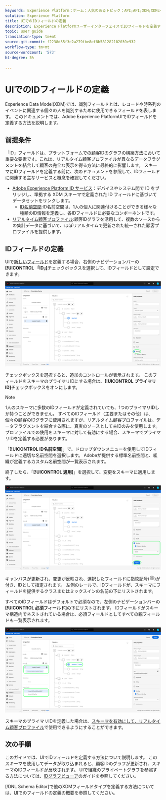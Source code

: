 ```yaml
---
keywords: Experience Platform；ホーム；人気のあるトピック；API;API;XDM;XDMシステム；エクスペリエンスデータモデル；データモデル；ui；ワークスペース；ID；フィールド；
solution: Experience Platform
title: UIでのIDフィールドの定義
description: Experience PlatformユーザーインターフェイスでIDフィールドを定義する方法を説明します。
topic: user guide
translation-type: tm+mt
source-git-commit: f2238d35f3e2a279fbe8ef8b581282102039e932
workflow-type: tm+mt
source-wordcount: '573'
ht-degree: 5%

---
```



# UIでのIDフィールドの定義

Experience Data Model(XDM)では、識別フィールドとは、レコードや時系列のイベントに関連する個々の人を識別するために使用できるフィールドを表します。 このドキュメントでは、Adobe Experience PlatformUIでIDフィールドを定義する方法を説明します。

## 前提条件

「ID」フィールドは、プラットフォームでの顧客IDのグラフの構築方法において重要な要素です。これは、リアルタイム顧客プロファイルが異なるデータフラグメントを結合して顧客の完全な表示を得る方法に最終的に影響します。 スキーマにIDフィールドを定義する前に、次のドキュメントを参照して、IDフィールドに関連する主なサービスと概念を確認してください。

* [Adobe Experience Platform ID サービス](../../../identity-service/home.md)：デバイスやシステム間で ID をブリッジし、準拠する XDM スキーマで定義された ID フィールドに基づいてデータセットをリンクします。
   * [ID名前空間](../../../identity-service/namespaces.md):ID名前空間は、1人の個人に関連付けることができる様々な種類のID情報を定義し、各IDフィールドに必要なコンポーネントです。
* [リアルタイム顧客プロファイル](../../../profile/home.md):顧客IDグラフを活用して、複数のソースからの集計データに基づいて、ほぼリアルタイムで更新された統一された顧客プロファイルを提供します。

## IDフィールドの定義

UIで[新しいフィールド](./overview.md#define)を定義する場合、右側のナビゲーションバーの&#x200B;**[!UICONTROL 「ID」]**&#x200B;チェックボックスを選択して、IDフィールドとして設定できます。

![](../../images/ui/fields/special/identity.png)

チェックボックスを選択すると、追加のコントロールが表示されます。 このフィールドをスキーマのプライマリIDにする場合は、**[!UICONTROL プライマリID]**&#x200B;チェックボックスをオンにします。

>[!NOTE]
>
>1人のスキーマに多数のIDフィールドが定義されていても、1つのプライマリIDしか持つことができません。 すべてのIDフィールド（主要またはその他）は、個々の顧客のIDグラフに使用されますが、リアルタイム顧客プロファイルは、データフラグメントを結合する際に、真実のソースとして主IDのみを使用します。 プロファイルでの使用をスキーマに対して有効にする場合、スキーマでプライマリIDを定義する必要があります。

「**[!UICONTROL ID名前空間]**」で、ドロップダウンメニューを使用してIDフィールドに適切な名前空間を選択します。 Adobeが提供する標準名前空間と、組織が定義するカスタム名前空間が一覧表示されます。

終了したら、「**[!UICONTROL 適用]**」を選択して、変更をスキーマに適用します。

![](../../images/ui/fields/special/identity-config.png)

キャンバスが更新され、変更が反映され、選択したフィールドに指紋記号(![](../../images/ui/fields/special/identity-symbol.png))が付き、IDとして指定されます。 左側のレールで、IDフィールドが、スキーマにフィールドを提供するクラスまたはミックスインの名前の下にリストされます。

すべてのIDフィールドはデフォルトで必須なので、左側のナビゲーションバーの&#x200B;**[!UICONTROL 必須フィールド]**&#x200B;の下にリストされます。 IDフィールドがスキーマ構造内でネストされている場合は、必須フィールドとしてすべての親フィールドも一覧表示されます。

![](../../images/ui/fields/special/identity-applied.png)

スキーマのプライマリIDを定義した場合は、[スキーマを有効にして、リアルタイム顧客プロファイル](../resources/schemas.md#profile)で使用できるようにすることができます。

## 次の手順

このガイドでは、UIでIDフィールドを定義する方法について説明します。 このスキーマを使用してデータが取り込まれると、顧客IDのグラフが更新され、スキーマのIDフィールドが反映されます。 UIで組織のプライベートグラフを参照する方法については、[IDグラフビューア](../../../identity-service/ui/identity-graph-viewer.md)のガイドを参照してください。

[!DNL Schema Editor]で他のXDMフィールドタイプを定義する方法については、[UI](./overview.md#special)でのフィールドの定義の概要を参照してください。